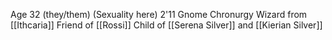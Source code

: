 Age 32 (they/them)
(Sexuality here)
2'11
Gnome Chronurgy Wizard from [[Ithcaria]]
Friend of [[Rossi]]
Child of [[Serena Silver]] and [[Kierian Silver]]
